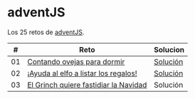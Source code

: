 # adventJS

Los 25 retos de [adventJS](https://adventjs.dev/).

| #   | Reto                                                                        | Solucion                                                                        |
| --- | --------------------------------------------------------------------------- | ------------------------------------------------------------------------------- |
| 01  | [Contando ovejas para dormir](https://adventjs.dev/challenges/01)           | [Solución](https://github.com/RobertoVillegas/adventJS/tree/main/retos/reto_01) |
| 02  | [¡Ayuda al elfo a listar los regalos!](https://adventjs.dev/challenges/02)  | [Solución](https://github.com/RobertoVillegas/adventJS/tree/main/retos/reto_02) |
| 03  | [El Grinch quiere fastidiar la Navidad](https://adventjs.dev/challenges/03) | Solución                                                                        |
